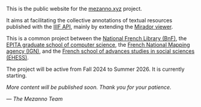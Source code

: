 This is the public website for the [mezanno.xyz](https://mezanno.xyz) project.

It aims at facilitating the collective annotations of textual resources published with the [IIIF API](https://iiif.io/), mainly by extending the [Mirador viewer](https://projectmirador.org/).

This is a common project between the [National French Library (BnF)](https://www.bnf.fr/), the [EPITA graduate school of computer science](https://www.epita.fr/), the [French National Mapping agency (IGN)](https://www.ign.fr/), and the [French school of advances studies in social sciences (EHESS)](https://www.ehess.fr/).

The project will be active from Fall 2024 to Summer 2026. It is currently starting.

*More content will be published soon. Thank you for your patience.*

*— The Mezanno Team*
